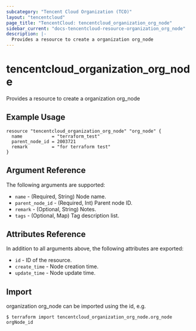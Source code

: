 ```yaml
---
subcategory: "Tencent Cloud Organization (TCO)"
layout: "tencentcloud"
page_title: "TencentCloud: tencentcloud_organization_org_node"
sidebar_current: "docs-tencentcloud-resource-organization_org_node"
description: |-
  Provides a resource to create a organization org_node
---
```


# tencentcloud_organization_org_node

Provides a resource to create a organization org_node

## Example Usage

```hcl
resource "tencentcloud_organization_org_node" "org_node" {
  name           = "terraform_test"
  parent_node_id = 2003721
  remark         = "for terraform test"
}
```

## Argument Reference

The following arguments are supported:

* `name` - (Required, String) Node name.
* `parent_node_id` - (Required, Int) Parent node ID.
* `remark` - (Optional, String) Notes.
* `tags` - (Optional, Map) Tag description list.

## Attributes Reference

In addition to all arguments above, the following attributes are exported:

* `id` - ID of the resource.
* `create_time` - Node creation time.
* `update_time` - Node update time.



## Import

organization org_node can be imported using the id, e.g.
```
$ terraform import tencentcloud_organization_org_node.org_node orgNode_id
```

